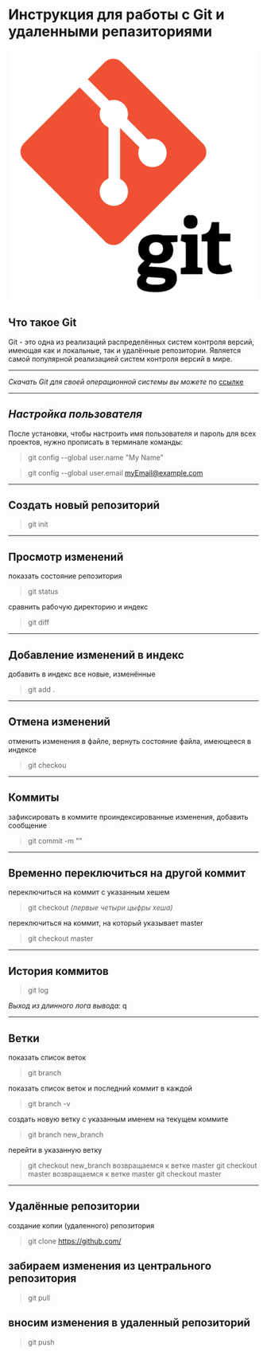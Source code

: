 # Инструкция для работы с Git и удаленными репазиториями

![Картинка][logo] 

[logo]:git.png


## Что такое Git

Git - это одна из реализаций распределённых систем контроля версий, имеющая как и локальные, так и удалённые репозитории. Является самой популярной реализацией систем контроля версий в мире.
___

_Скачать Git для своей операционной системы вы можете_ по [ссылке](https://git-scm.com/book/ru/v2/%D0%92%D0%B2%D0%B5%D0%B4%D0%B5%D0%BD%D0%B8%D0%B5-%D0%A3%D1%81%D1%82%D0%B0%D0%BD%D0%BE%D0%B2%D0%BA%D0%B0-Git)
___
## _*Настройка пользователя*_

После установки, чтобы настроить имя пользователя и пароль для всех проектов, нужно прописать в терминале команды:

>git config --global user.name "My Name"

>git config --global user.email myEmail@example.com
___

## Создать новый репозиторий
>git init
___
## Просмотр изменений
показать состояние репозитория
>git status

сравнить рабочую директорию и индекс
>git diff
___
## Добавление изменений в индекс
добавить в индекс все новые, изменённые
>git add .
___
## Отмена изменений
отменить изменения в файле, вернуть состояние файла, имеющееся в индексе
>git checkou
___
## Коммиты
зафиксировать в коммите проиндексированные изменения, добавить сообщение
>git commit -m ""
___
## Временно переключиться на другой коммит
переключиться на коммит с указанным хешем
>git checkout _(первые четыри цыфры хеша)_

переключиться на коммит, на который указывает master
>git checkout master
___
## История коммитов
>git log

_Выход из длинного лога вывода:_ q
___
## Ветки
показать список веток
>git branch

показать список веток и последний коммит в каждой
>git branch -v

создать новую ветку с указанным именем на текущем коммите
>git branch new_branch

перейти в указанную ветку
>git checkout new_branch
возвращаемся к ветке master
>git checkout master
возвращаемся к ветке master
>git checkout master
___ 
## Удалённые репозитории
создание копии (удаленного) репозитория

>git clone https://github.com/

## забираем изменения из центрального репозитория

>git pull

## вносим изменения в удаленный репозиторий

>git push